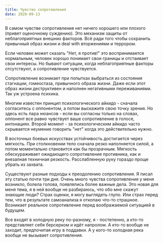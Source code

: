 ```yaml
---
title: Чувство сопротивления
date: 2020-09-13
---
```

В самом чувстве сопротивления нет ничего хорошего или плохого (привет оценочному суждению). Это механизм защиты от неблагоприятных внешних факторов. Всё ради того чтобы сохранить привычный образ жизни и deal with вторжениями и террором.

Если человек может сказать "Нет, я против!" это воспринимается нормальным, человек хорошо понимает свои границы и отстаивает свои интересы. Но бывают ситуации, когда неблагоприятные факторы отсутствуют, а сопротивление чувствуется.

Сопротивление возникает при попытках выбраться из состояния стагнации, гомеостаза, привычного образа жизни. Даже если этот образ жизни деструктивен и наполнен негативными переживаниями. Так уж устроена психика.

Многим известен принцип психологического айкидо - сначала согласитесь с оппонентом, а потом выскажите свою точку зрения. Но здесь есть пара нюансов - если вы согласны только на словах, оппонент все равно чувствует ваше сопротивление в голосе, интонациях. Второй момент - за психологическим айкидо часто скрывается неумение говорить "нет" когда это действительно нужно.

В восточных боевых искусствах устойчивость достигается через мягкость. При столкновении тело сначала резко наполняется силой, а потом моментально становится как бы прозрачным. Мягкость обескураживает ожидающего сопротивление противника, как и внезапная техничная резкость. Расслабленную руку гораздо проще убрать из захвата.

Существуют разные подходы к преодолению сопротивления. Я писал эту статью почти три дня. Очень много чувства сопротивления у меня возникло, болела голова, появлялись более важные дела. Это новая для меня тема, я в ней вообще не разбираюсь, что обо мне скажут знающие люди? Страх оценки, я могу выглядеть глупо. Или страх перед тем, что в результате самоанализа я откопаю что-то страшное. Возникает реальное сопротивление перед воображаемой ситуацией в будущем. 

Все входят в холодную реку по-разному, я - постепенно, а кто-то представляет себя берсерком и идёт напролом. А кто-то вообще не заходит, предпочитая игру в поддавки. А у кого-то холодная река вообще не вызывает сопротивления.
